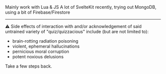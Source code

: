 Mainly work with Lua & JS
A lot of SvelteKit recently, trying out MongoDB, using a bit of Firebase/Firestore

-----

⚠️ Side effects of interaction with and/or acknowledgement of said untrained variety of "quiz/quizzacious" include (but are not limited to):
- brain-rotting radiation poisoning
- violent, ephemeral hallucinations
- pernicious moral corruption
- potent noxious delusions

Take a few steps back.
